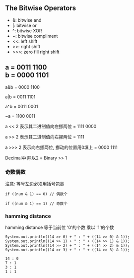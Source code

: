 ## The Bitwise Operators

- &: bitwise and
- |: bitwise or
- ^: bitwise XOR
- ~: bitwise compliment
- <<: left shift
- \>>: right shift
- \>>>: zero fill right shift

a   = 0011 1100\
b   = 0000 1101
-----------------
a&b = 0000 1100

a|b = 0011 1101

a^b = 0011 0001

~a  = 1100 0011

a << 2 表示其二进制值向左挪两位 = 1111 0000

a >> 2 表示其二进制值向右挪两位 = 1111

a >>> 2 表示向右挪两位, 挪动的位置用0填上 = 0000 1111


Decimal中 除以2 = Binary >> 1

### 奇数偶数
注意: 等号左边必须用括号包裹
```
if ((num & 1) == 0) // 偶数个

if ((num & 1) == 1) // 奇数个
```

### hamming distance
hamming distance 等于当前位 '0'的个数 乘以 '1'的个数

```
System.out.println((14 >> 0) + " : " + ((14 >> 0) & 1));
System.out.println((14 >> 1) + " : " + ((14 >> 1) & 1));
System.out.println((14 >> 2) + " : " + ((14 >> 2) & 1));
System.out.println((14 >> 3) + " : " + ((14 >> 3) & 1));
        
14 : 0
7 : 1
3 : 1
1 : 1
```
